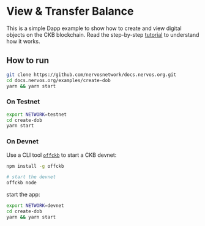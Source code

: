 # View & Transfer Balance

This is a simple Dapp example to show how to create and view digital objects on the CKB blockchain. Read the step-by-step [tutorial](https://docs.nervos.org/docs/dapp-tutorials/create-dob) to understand how it works.

## How to run

```sh
git clone https://github.com/nervosnetwork/docs.nervos.org.git
cd docs.nervos.org/examples/create-dob
yarn && yarn start
```

### On Testnet

```sh
export NETWORK=testnet
cd create-dob
yarn start 
```

### On Devnet

Use a CLI tool [`offckb`](https://github.com/RetricSu/offckb) to start a CKB devnet:

```sh
npm install -g offckb

# start the devnet
offckb node 
```

start the app:

```sh
export NETWORK=devnet
cd create-dob
yarn && yarn start
```
